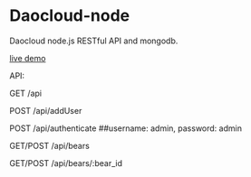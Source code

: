 # Daocloud-node
Daocloud node.js RESTful API and mongodb.

[live demo](http://geocld-node-restful-api.daoapp.io)

API:

GET /api

POST /api/addUser

POST /api/authenticate   ##username: admin, password: admin

GET/POST /api/bears

GET/POST /api/bears/:bear_id

